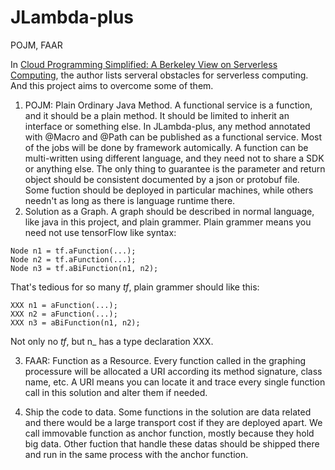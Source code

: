 # JLambda-plus
POJM, FAAR

In [Cloud Programming Simplified: A Berkeley View on Serverless Computing](https://arxiv.org/abs/1902.03383v1), the author lists serveral obstacles for serverless computing. And this project aims to overcome some of them.

1. POJM: Plain Ordinary Java Method. A functional service is a function, and it should be a plain method. It should be limited to inherit an interface or something else. In JLambda-plus, any method annotated with @Macro and @Path can be published as a functional service. Most of the jobs will be done by framework automically. A function can be multi-written using different language, and they need not to share a SDK or anything else. The only thing to guarantee is the parameter and return object should be consistent documented by a json or protobuf file. Some fuction should be deployed in particular machines, while others needn't as long as there is language runtime there.
2. Solution as a Graph. A graph should be described in normal language, like java in this project, and plain grammer. Plain grammer means you need not use tensorFlow like syntax:
```
Node n1 = tf.aFunction(...);
Node n2 = tf.aFunction(...);
Node n3 = tf.aBiFunction(n1, n2);
```
That's tedious for so many *tf*, plain grammer should like this:
 ```
XXX n1 = aFunction(...);
XXX n2 = aFunction(...);
XXX n3 = aBiFunction(n1, n2);
```
Not only no *tf*, but n_ has a type declaration XXX.

3. FAAR: Function as a Resource. Every function called in the graphing processure will be allocated a URI according its method signature, class name, etc. A URI means you can locate it and trace every single function call in this solution and alter them if needed.

4. Ship the code to data. Some functions in the solution are data related and there would be a large transport cost if they are deployed apart. We call immovable function as anchor function, mostly because they hold big data. Other fuction that handle these datas should be shipped there and run in the same process with the anchor function.
